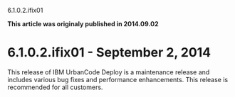 





6.1.0.2.ifix01

**This article was originaly published in 2014.09.02**


6.1.0.2.ifix01 - September 2, 2014
==================================




This release of IBM UrbanCode Deploy is a maintenance release and includes various bug fixes and performance enhancements. This release is recommended for all customers.




